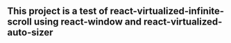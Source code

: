 ## This project is a test of react-virtualized-infinite-scroll using react-window and react-virtualized-auto-sizer
